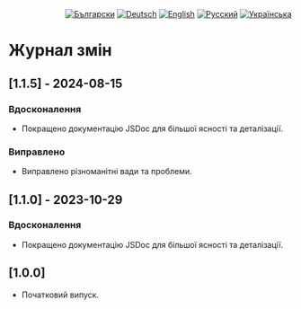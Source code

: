 <div id="locales" align="right">
  <a href="../bg/CHANGELOG.md"><img src="https://img.shields.io/badge/BG-grey?style=flat" alt="Български"></a>
  <a href="../de/CHANGELOG.md"><img src="https://img.shields.io/badge/DE-grey?style=flat" alt="Deutsch"></a>
  <a href="../en/CHANGELOG.md"><img src="https://img.shields.io/badge/EN-grey?style=flat" alt="English"></a>
  <a href="../ru/CHANGELOG.md"><img src="https://img.shields.io/badge/RU-grey?style=flat" alt="Русский"></a>
  <a href="../uk/CHANGELOG.md"><img src="https://img.shields.io/badge/UK-blue?style=flat" alt="Українська"></a>
</div>


# Журнал змін


## [1.1.5] - 2024-08-15

### Вдосконалення
* Покращено документацію JSDoc для більшої ясності та деталізації.

### Виправлено
* Виправлено різноманітні вади та проблеми.


## [1.1.0] - 2023-10-29

### Вдосконалення
* Покращено документацію JSDoc для більшої ясності та деталізації.


## [1.0.0]

* Початковий випуск.